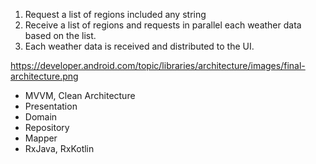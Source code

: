 1. Request a list of regions included any string
2. Receive a list of regions and requests in parallel each weather data based on the list.
3. Each weather data is received and distributed to the UI.

https://developer.android.com/topic/libraries/architecture/images/final-architecture.png

- MVVM, Clean Architecture
- Presentation
- Domain
- Repository
- Mapper
- RxJava, RxKotlin
